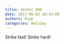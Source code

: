 ```yaml
---
title: Jester 666
date: 2017-06-02 18:43:08
authors: Ripp
categories: Holiday
---
```


 Strike fast! Strike hard!